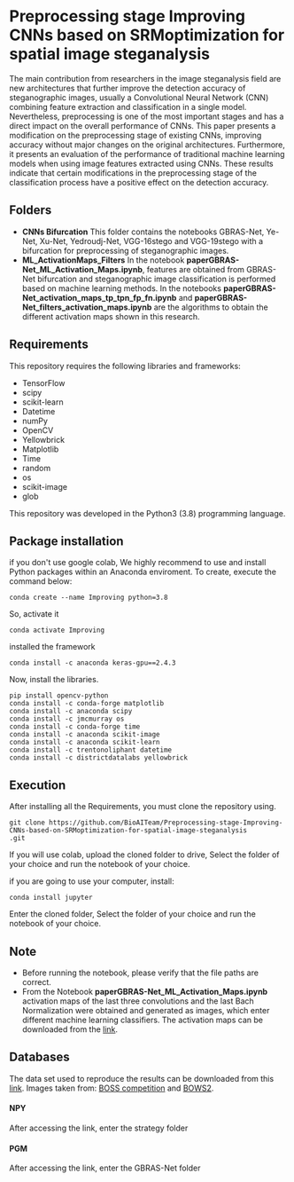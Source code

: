 # Preprocessing stage Improving CNNs based on SRMoptimization for spatial image steganalysis
The main contribution from researchers in the image steganalysis field are new architectures that further improve the detection accuracy of steganographic images, usually a Convolutional Neural Network (CNN) combining feature extraction and classification in a single model. Nevertheless, preprocessing is one of the most important stages and has a direct impact on the overall performance of CNNs. This paper presents a modification on the preprocessing stage of existing CNNs, improving accuracy without major changes on the original architectures. Furthermore, it presents an evaluation of the performance of traditional machine learning models when using image features extracted using CNNs. These results indicate that certain modifications in the preprocessing stage of the classification process have a positive effect on the detection accuracy.
## Folders
- **CNNs Bifurcation** This folder contains the notebooks GBRAS-Net, Ye-Net, Xu-Net, Yedroudj-Net, VGG-16stego and VGG-19stego with a bifurcation for preprocessing of steganographic images. 
- **ML_ActivationMaps_Filters** In the notebook **paperGBRAS-Net_ML_Activation_Maps.ipynb**, features are obtained from GBRAS-Net bifurcation and steganographic image classification is performed based on machine learning methods. In the notebooks **paperGBRAS-Net_activation_maps_tp_tpn_fp_fn.ipynb** and **paperGBRAS-Net_filters_activation_maps.ipynb** are the algorithms to obtain the different activation maps shown in this research.


 
## Requirements
This repository requires the following libraries and frameworks:

- TensorFlow 
- scipy
- scikit-learn
- Datetime
- numPy 
- OpenCV 
- Yellowbrick
- Matplotlib
- Time
- random
- os
- scikit-image
- glob

This repository was developed in the Python3 (3.8) programming language.

## Package installation

if you don't use google colab, We highly recommend to use and install Python packages within an Anaconda enviroment. To create, execute the command below:
```
conda create --name Improving python=3.8
```
So, activate it
```
conda activate Improving
```
installed the framework
```
conda install -c anaconda keras-gpu==2.4.3
```
Now, install the libraries.
```
pip install opencv-python
conda install -c conda-forge matplotlib
conda install -c anaconda scipy
conda install -c jmcmurray os
conda install -c conda-forge time
conda install -c anaconda scikit-image
conda install -c anaconda scikit-learn
conda install -c trentonoliphant datetime
conda install -c districtdatalabs yellowbrick
```
## Execution
After installing all the Requirements, you must clone the repository using.
```
git clone https://github.com/BioAITeam/Preprocessing-stage-Improving-CNNs-based-on-SRMoptimization-for-spatial-image-steganalysis
.git
```
If you will use colab, upload the cloned folder to drive, Select the folder of your choice and run the notebook of your choice.

if you are going to use your computer, install:
```
conda install jupyter 
```
Enter the cloned folder, Select the folder of your choice and run the notebook of your choice.

## Note 
- Before running the notebook, please verify that the file paths are correct.
-  From the Notebook **paperGBRAS-Net_ML_Activation_Maps.ipynb** activation maps of the last three convolutions and the last Bach Normalization were obtained and generated as images, which enter different machine learning classifiers. The activation maps can be downloaded from the <a href="https://drive.google.com/drive/folders/11orb6y0FdKrImobXgEuBAXLTrtdr2vvq">link</a>.
## Databases


The data set used to reproduce the results can be downloaded from this <a href="https://drive.google.com/drive/folders/1G5vdhW11_qKfVC6W8_pfJpstVkXUk1QQ?usp=sharing">link</a>. Images taken from: <a href="http://agents.fel.cvut.cz/boss/index.php?mode=VIEW&tmpl=materials">BOSS competition</a> and <a href="http://bows2.ec-lille.fr/index.php?mode=VIEW&tmpl=index1">BOWS2</a>.
#### NPY
After accessing the link, enter the strategy folder 
#### PGM
After accessing the link, enter the GBRAS-Net folder 

